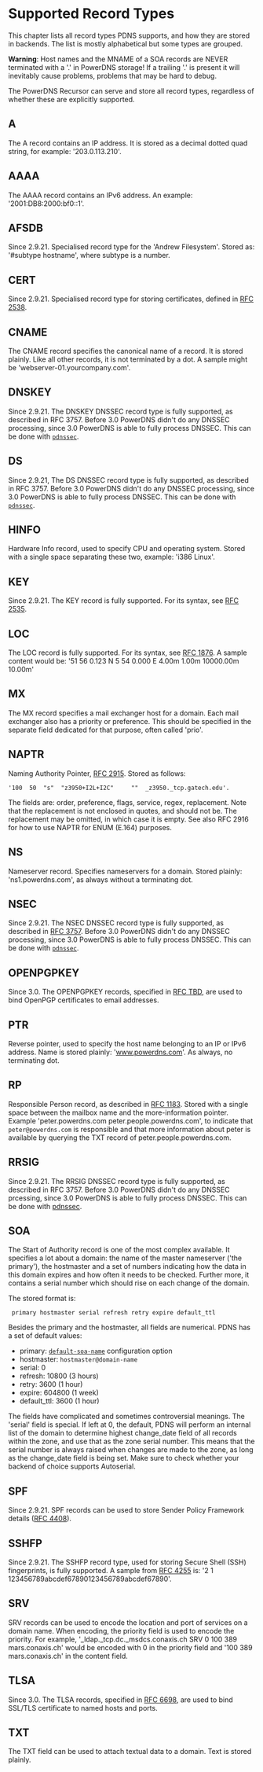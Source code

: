 # Supported Record Types
This chapter lists all record types PDNS supports, and how they are stored in backends. The list is mostly alphabetical but some types are grouped.

**Warning**: Host names and the MNAME of a SOA records are NEVER terminated with a '.' in PowerDNS storage! If a trailing '.' is present it will inevitably cause problems, problems that may be hard to debug.

The PowerDNS Recursor can serve and store all record types, regardless of whether these are explicitly supported.

## A
The A record contains an IP address. It is stored as a decimal dotted quad string, for example: '203.0.113.210'.

## AAAA
The AAAA record contains an IPv6 address. An example: '2001:DB8:2000:bf0::1'.

## AFSDB
Since 2.9.21. Specialised record type for the 'Andrew Filesystem'. Stored as: '\#subtype hostname', where subtype is a number.

## CERT
Since 2.9.21. Specialised record type for storing certificates, defined in [RFC 2538](http://tools.ietf.org/html/rfc2538).

## CNAME
The CNAME record specifies the canonical name of a record. It is stored plainly. Like all other records, it is not terminated by a dot. A sample might be 'webserver-01.yourcompany.com'.

## DNSKEY
Since 2.9.21. The DNSKEY DNSSEC record type is fully supported, as described in RFC 3757. Before 3.0 PowerDNS didn't do any DNSSEC processing, since 3.0 PowerDNS is able to fully process DNSSEC. This can be done with [`pdnssec`](authoritative/dnssec.md#pdnssec "'pdnssec' for PowerDNSSEC command & control").

## DS
Since 2.9.21, The DS DNSSEC record type is fully supported, as described in RFC 3757. Before 3.0 PowerDNS didn't do any DNSSEC processing, since 3.0 PowerDNS is able to fully process DNSSEC. This can be done with [`pdnssec`](authoritative/dnssec.md#pdnssec "'pdnssec' for PowerDNSSEC command & control").

## HINFO
Hardware Info record, used to specify CPU and operating system. Stored with a single space separating these two, example: 'i386 Linux'.

## KEY
Since 2.9.21. The KEY record is fully supported. For its syntax, see [RFC 2535](http://tools.ietf.org/html/rfc2535).

## LOC
The LOC record is fully supported. For its syntax, see [RFC 1876](http://tools.ietf.org/html/rfc1876). A sample content would be: '51 56 0.123 N 5 54 0.000 E 4.00m 1.00m 10000.00m 10.00m'

## MX
The MX record specifies a mail exchanger host for a domain. Each mail exchanger also has a priority or preference. This should be specified in the separate field dedicated for that purpose, often called 'prio'.

## NAPTR
Naming Authority Pointer, [RFC 2915](http://tools.ietf.org/html/rfc2915). Stored as follows:

```
'100  50  "s"  "z3950+I2L+I2C"     ""  _z3950._tcp.gatech.edu'.
```

The fields are: order, preference, flags, service, regex, replacement. Note that the replacement is not enclosed in quotes, and should not be. The replacement may be omitted, in which case it is empty. See also RFC 2916 for how to use NAPTR for ENUM (E.164) purposes.

## NS
Nameserver record. Specifies nameservers for a domain. Stored plainly: 'ns1.powerdns.com', as always without a terminating dot.

## NSEC
Since 2.9.21. The NSEC DNSSEC record type is fully supported, as described in [RFC 3757](http://tools.ietf.org/html/rfc3757). Before 3.0 PowerDNS didn't do any DNSSEC processing, since 3.0 PowerDNS is able to fully process DNSSEC. This can be done with [`pdnssec`](authoritative/dnssec.md#pdnssec "'pdnssec' for PowerDNSSEC command & control").

## OPENPGPKEY
Since 3.0. The OPENPGPKEY records, specified in [RFC TBD](https://tools.ietf.org/html/draft-ietf-dane-openpgpkey-02), are used to bind OpenPGP certificates to email addresses.

## PTR
Reverse pointer, used to specify the host name belonging to an IP or IPv6 address. Name is stored plainly: 'www.powerdns.com'. As always, no terminating dot.

## RP
Responsible Person record, as described in [RFC 1183](http://tools.ietf.org/html/rfc1183). Stored with a single space between the mailbox name and the more-information pointer. Example 'peter.powerdns.com peter.people.powerdns.com', to indicate that `peter@powerdns.com` is responsible and that more information about peter is available by querying the TXT record of peter.people.powerdns.com.

## RRSIG
Since 2.9.21. The RRSIG DNSSEC record type is fully supported, as described in RFC 3757. Before 3.0 PowerDNS didn't do any DNSSEC prcessing, since 3.0 PowerDNS is able to fully process DNSSEC. This can be done with [pdnssec](authoritative/dnssec.md#pdnssec).

## SOA
The Start of Authority record is one of the most complex available. It specifies a lot about a domain: the name of the master nameserver ('the primary'), the hostmaster and a set of numbers indicating how the data in this domain expires and how often it needs to be checked. Further more, it contains a serial number which should rise on each change of the domain.

The stored format is:

```
 primary hostmaster serial refresh retry expire default_ttl
```

Besides the primary and the hostmaster, all fields are numerical. PDNS has a set of default values:

 * primary: [`default-soa-name`](authoritative/settings.md#default-soa-name) configuration option
 * hostmaster: `hostmaster@domain-name`
 * serial: 0
 * refresh: 10800 (3 hours)
 * retry: 3600 (1 hour)
 * expire: 604800 (1 week)
 * default\_ttl: 3600 (1 hour)

The fields have complicated and sometimes controversial meanings. The 'serial' field is special. If left at 0, the default, PDNS will perform an internal list of the domain to determine highest change\_date field of all records within the zone, and use that as the zone serial number. This means that the serial number is always raised when changes are made to the zone, as long as the change\_date field is being set. Make sure to check whether your backend of choice supports Autoserial.

## SPF
Since 2.9.21. SPF records can be used to store Sender Policy Framework details ([RFC 4408](http://tools.ietf.org/html/rfc4408)).

## SSHFP
Since 2.9.21. The SSHFP record type, used for storing Secure Shell (SSH) fingerprints, is fully supported. A sample from [RFC 4255](http://tools.ietf.org/html/rfc4255) is: '2 1 123456789abcdef67890123456789abcdef67890'.

## SRV
SRV records can be used to encode the location and port of services on a domain name. When encoding, the priority field is used to encode the priority. For example, '\_ldap.\_tcp.dc.\_msdcs.conaxis.ch SRV 0 100 389 mars.conaxis.ch' would be encoded with 0 in the priority field and '100 389 mars.conaxis.ch' in the content field.

## TLSA
Since 3.0. The TLSA records, specified in [RFC 6698](http://tools.ietf.org/html/rfc6698), are used to bind SSL/TLS certificate to named hosts and ports.

## TXT
The TXT field can be used to attach textual data to a domain. Text is stored plainly.
